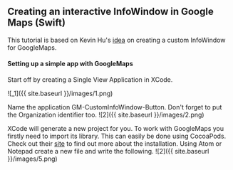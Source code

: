 
## Creating an interactive InfoWindow in Google Maps (Swift)
This tutorial is based on Kevin Hu's [idea](http://kevinxh.github.io/swift/custom-and-interactive-googlemaps-ios-sdk-infowindow.html) on creating a custom InfoWindow for GoogleMaps.

#### Setting up a simple app with GoogleMaps
Start off by creating a Single View Application in XCode.

![_1]({{ site.baseurl }}/images/1.png)

Name the application GM-CustomInfoWindow-Button. Don't forget to put the Organization identifier too.
![2]({{ site.baseurl }}/images/2.png)

XCode will generate a new project for you. To work with GoogleMaps you firstly need to import its library. This can easily be done using CocoaPods. Check out their [site](https://cocoapods.org/) to find out more about the installation. Using Atom or Notepad create a new file and write the following.
![2]({{ site.baseurl }}/images/5.png)
